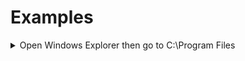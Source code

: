 # Examples

<details>
<summary>Open Windows Explorer then go to C:\Program Files</summary>
<br>
  Output delay should be set to ~20ms<br>
  ```{{win}{e}}{{pause:400}}{{alt}{d}}c:\Program Files\{{enter}}```
</details>
